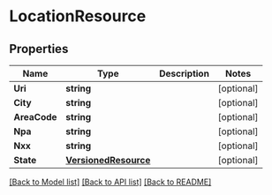 # LocationResource

## Properties
Name | Type | Description | Notes
------------ | ------------- | ------------- | -------------
**Uri** | **string** |  | [optional] 
**City** | **string** |  | [optional] 
**AreaCode** | **string** |  | [optional] 
**Npa** | **string** |  | [optional] 
**Nxx** | **string** |  | [optional] 
**State** | [**VersionedResource**](VersionedResource.md) |  | [optional] 

[[Back to Model list]](../README.md#documentation-for-models) [[Back to API list]](../README.md#documentation-for-api-endpoints) [[Back to README]](../README.md)


